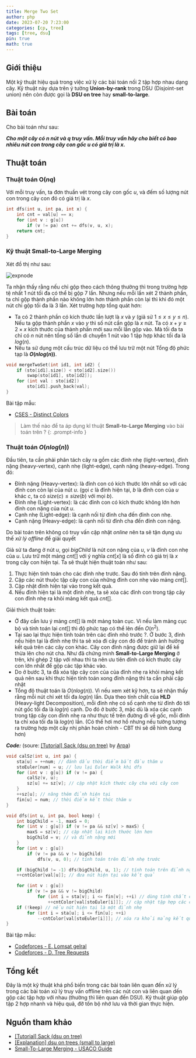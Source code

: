 ```yaml
---
title: Merge Two Set
author: php
date: 2023-07-20 7:23:00
categories: [cp, tree]
tags: [tree, dsu]
pin: true
math: true
---
```


## Giới thiệu
Một kỹ thuật hiệu quả trong việc xử lý các bài toán nối 2 tập hợp nhau dạng cây. Kỹ thuật này dựa trên ý tưởng **Union-by-rank** trong DSU (Disjoint-set union) nên còn được gọi là **DSU on tree** hay **small-to-large**.

## Bài toán
Cho bài toán như sau:

***Cho một cây có $n$ nút và $q$ truy vấn. Mỗi truy vấn hãy cho biết có bao nhiêu nút con trong cây con gốc $u$ có giá trị là $x$.***

## Thuật toán
### Thuật toán O($nq$)

Với mỗi truy vấn, ta đơn thuần vét trong cây con gốc $u$, và đếm số lượng nút con trong cây con đó có giá trị là $x$.

```cpp
int dfs(int u, int pa, int x) {
    int cnt = val[u] == x;
    for (int v : g[u]) 
        if (v != pa) cnt += dfs(v, u, x);
    return cnt;
}
```
### Kỹ thuật Small-to-Large Merging
Xét đồ thị như sau:

![expnode](https://github.com/hphuoc0906/hphuoc0906.github.io/assets/120120929/38dcb2e7-ef7b-4f67-a165-a57c98105854)

Ta nhận thấy rằng nếu chỉ gộp theo cách thông thường thì trong trường hợp tệ nhất 1 nút tối đa có thể bị gộp 7 lần. Nhưng nếu mỗi lần xét 2 thành phần, ta chỉ gộp thành phần nào không lớn hơn thành phần còn lại thì khi đó một nút chỉ gộp tối đa là 3 lần. Xét trường hợp tổng quát hơn: 
- Ta có 2 thành phần có kích thước lần lượt là $x$ và $y$ (giả sử $1 \le x \le y \le n$). Nếu ta gộp thành phần $x$ vào $y$ thì số nút cần gộp là $x$ nút. Ta có $x + y \ge 2 \times x$ kích thước của thành phần mới sau mỗi lần gộp vào. Mà tối đa ta chỉ có $n$ nút nên tổng số lần di chuyển 1 nút vào 1 tập hợp khác tối đa là $log(n)$.
-  Nếu ta sử dụng một cấu trúc dữ liệu có thể lưu trữ một nút Tổng độ phức tạp là **$O(nlog(n))$**.

```cpp
void mergeTwoSet(int id1, int id2) {
    if (sto[id1].size() < sto[id2].size())
        swap(sto[id1], sto[id2]);
    for (int val : sto[id2])
        sto[id1].push_back(val);
}
```
Bài tập mẫu:
- [CSES - Distinct Colors](https://cses.fi/problemset/task/1139/)

> Làm thế nào để ta áp dụng kĩ thuật **Small-to-Large Merging** vào bài toán trên ?
{: .prompt-info }
### Thuật toán $O(nlog(n))$
Đầu tiên, ta cần phải phân tách cây ra gồm các đỉnh nhẹ (light-vertex), đỉnh nặng (heavy-vertex), cạnh nhẹ (light-edge), cạnh nặng (heavy-edge). Trong đó:

- Đỉnh nặng (Heavy-vertex): là đỉnh con có kích thước lớn nhất so với các đỉnh con còn lại của nút $u$. (gọi $c$ là đỉnh hiện tại, $b$ là đỉnh con của $u$ khác $c$, ta có $size(c) \le size(b)$ với mọi $b$).
- Đỉnh nhẹ (Light-vertex): là các đỉnh con có kích thước không lớn hơn đỉnh con nặng của nút $u$.
- Cạnh nhẹ (Light-edge): là cạnh nối từ đỉnh cha đến đỉnh con nhẹ. 
- Cạnh nặng (Heavy-edge): là cạnh nối từ đỉnh cha đến đỉnh con nặng.

Do bài toán trên không có truy vấn cập nhật *online* nên ta sẽ tận dụng ưu thế *xử lý offline* để giải quyết

Giả sử ta đang ở nút $u$, gọi $bigChild$ là nút con nặng của $u$, $v$ là đỉnh con nhẹ của $u$. Lưu trữ một mảng $cnt[]$ với ý nghĩa $cnt[x]$ là số đỉnh có giá trị là $x$ trong cây con hiện tại. Ta sẽ thuật hiện thuật toán như sau:
1. Thực hiện tính toán cho các đỉnh nhẹ trước. Sau đó tính trên đỉnh nặng.
2. Cập các nút thuộc tập cây con của những đỉnh con nhẹ vào mảng $cnt[]$.
3. Cập nhật đỉnh hiện tại vào trong kết quả.
4. Nếu đỉnh hiện tại là một đỉnh nhẹ, ta sẽ xóa các đỉnh con trong tập cây con đỉnh nhẹ ra khỏi mảng kết quả $cnt[]$.

Giải thích thuật toán:
- Ở đây cần lưu ý mảng $cnt[]$ là một mảng toàn cục. Vì nếu làm mảng cục bộ và tính toán lại $cnt[]$ thì độ phức tạp có thể lên đến $O(n^2)$.
- Tại sao lại thực hiện tính toán trên các đỉnh nhỏ trước ?. Ở bước 3, đỉnh nếu hiện tại là đỉnh nhẹ thì ta sẽ xóa đi cây con đó để tránh ảnh hưởng kết quả trên các cây con khác. Cây con đỉnh nặng được giữ lại để kế thừa lên cho nút cha. Như đã chứng minh **Small-to-Large Merging** ở trên, khi ghép $2$ tập với nhau thì ta nên ưu tiên đỉnh có kích thước cây con lớn nhất để gộp các tập khác vào.
- Do ở bước 3, ta đã xóa tập cây con của của đỉnh nhẹ ra khỏi mảng kết quả nên sau khi thực hiện tính toán xong đỉnh nặng thì ta cần phải cập nhật 
- Tổng độ thuật toán là $O(nlog(n))$. Vì nếu xem xét kỹ hơn, ta sẽ nhận thấy rằng mỗi nút chỉ xét tối đa $log(n)$ lần. Dựa theo tính chất của **HLD** (Heavy-light Decomposition), mỗi đỉnh nhẹ có số cạnh nhẹ từ đỉnh đó tới nút gốc tối đa là $log(n)$ cạnh. Do đó ở bước 3, mặc dù là xóa các cạnh trong tập cây con đỉnh nhẹ ra như thực tế trên đường đi về gốc, mỗi đỉnh ta chỉ xóa tối đa là $log(n)$ lần. (Có thể hơi mơ hồ nhưng nếu tưởng tượng ra trường hợp một cây nhị phân hoàn chỉnh - CBT thì sẽ dễ hình dung hơn)

***Code:*** (soure: [[Tutorial] Sack (dsu on tree)](https://codeforces.com/blog/entry/44351) by [Arpa](https://codeforces.com/profile/Arpa))
```cpp
void calSz(int u, int pa) {
    sta[u] = ++num; // đánh dấu thời điểm bắt đầu thăm u
    stoEuler[num] = u; // lưu lại Euler Walk khi dfs
    for (int v : g[u]) if (v != pa) {
        calSz(v, u);
        sz[u] += sz[v]; // cập nhật kích thước cây cha với cây con
    }
    ++sz[u]; // nâng thêm đỉnh hiện tại
    fin[u] = num; // thời điểm kết thúc thăm u
}

void dfs(int u, int pa, bool keep) {
    int bigChild = -1, maxS = 0;
    for (int v : g[u]) if (v != pa && sz[v] > maxS) {
        maxS = sz[v]; // cập nhật lại kích thước lớn hơn
        bigChild = v; // và đỉnh nặng mới
    }
    for (int v : g[u])
        if (v != pa && v != bigChild)
            dfs(v, u, 0); // tính toán trên đỉnh nhẹ trước

    if (bigChild != -1) dfs(bigChild, u, 1); // tính toán trên đỉnh nặng sau
    ++cntColor[val[u]]; // đưa nút hiện tại vào kết quả

    for (int v : g[u])
        if (v != pa && v != bigChild)
            for (int i = sta[v]; i <= fin[v]; ++i) // dùng tính chất của Euler Walk để lấy nhanh các nút con
                ++cntColor[val[stoEuler[i]]]; // cập nhật tập hợp các cây con đỉnh nhẹ vào kết quả
    if (!keep) // nếu nút hiện tại là một đỉnh nhẹ
        for (int i = sta[u]; i <= fin[u]; ++i)
            --cntColor[val[stoEuler[i]]]; // xóa ra khỏi mảng kết quả
}
```
Bài tập mẫu:
- [Codeforces - E. Lomsat gelral](https://codeforces.com/problemset/problem/600/E)
- [Codeforces - D. Tree Requests](https://codeforces.com/problemset/problem/570/D)

## Tổng kết
Đây là một kỹ thuật khá phổ biến trong các bài toán liên quan đến xử lý trong các bài toán xử lý truy vấn offline trên các nút con và liên quan dến gộp các tập hợp với nhau (thường thì liên quan đến DSU). Kỹ thuật giúp gộp tập $2$ hợp nhanh và hiệu quả, đỡ tốn bộ nhớ lưu và thời gian thực hiện.
## Nguồn tham khảo
- [[Tutorial] Sack (dsu on tree)](https://codeforces.com/blog/entry/44351)
- [[Explanation] dsu on trees (small to large)](https://codeforces.com/blog/entry/67696)
- [Small-To-Large Merging - USACO Guide](https://usaco.guide/plat/merging?lang=cpp)
